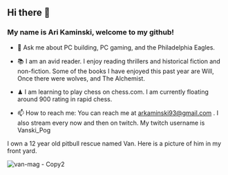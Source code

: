## Hi there 👋

### My name is Ari Kaminski, welcome to my github!


- 💬 Ask me about PC building, PC gaming, and the Philadelphia Eagles.

- 📚 I am an avid reader. I enjoy reading thrillers and historical fiction and non-fiction. Some of the books I have enjoyed this past year are Will, Once there were wolves, and The Alchemist.

- ♟ I am learning to play chess on chess.com. I am currently floating around 900 rating in rapid chess.

- 📫 How to reach me: You can reach me at arkaminski93@gmail.com . I also stream every now and then on twitch. My twitch username is Vanski_Pog


I own a 12 year old pitbull rescue named Van. Here is a picture of him in my front yard.

![van-mag - Copy2](https://user-images.githubusercontent.com/60354884/150201791-51b93274-6af7-49c5-bed4-9cb8a57eefea.jpg)
